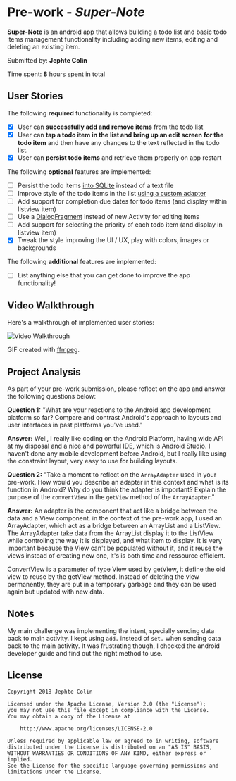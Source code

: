 # Pre-work - *Super-Note*

**Super-Note** is an android app that allows building a todo list and basic todo items management functionality including adding new items, editing and deleting an existing item.

Submitted by: **Jephte Colin**

Time spent: **8** hours spent in total

## User Stories

The following **required** functionality is completed:

* [x] User can **successfully add and remove items** from the todo list
* [x] User can **tap a todo item in the list and bring up an edit screen for the todo item** and then have any changes to the text reflected in the todo list.
* [x] User can **persist todo items** and retrieve them properly on app restart

The following **optional** features are implemented:

* [ ] Persist the todo items [into SQLite](http://guides.codepath.com/android/Persisting-Data-to-the-Device#sqlite) instead of a text file
* [ ] Improve style of the todo items in the list [using a custom adapter](http://guides.codepath.com/android/Using-an-ArrayAdapter-with-ListView)
* [ ] Add support for completion due dates for todo items (and display within listview item)
* [ ] Use a [DialogFragment](http://guides.codepath.com/android/Using-DialogFragment) instead of new Activity for editing items
* [ ] Add support for selecting the priority of each todo item (and display in listview item)
* [x] Tweak the style improving the UI / UX, play with colors, images or backgrounds

The following **additional** features are implemented:

* [ ] List anything else that you can get done to improve the app functionality!

## Video Walkthrough

Here's a walkthrough of implemented user stories:

<img src='https://imgur.com/r54nn5B.gif' title='Video Walkthrough' width='' alt='Video Walkthrough' />

GIF created with [ffmpeg](https://www.ffmpeg.org).

## Project Analysis

As part of your pre-work submission, please reflect on the app and answer the following questions below:

**Question 1:** "What are your reactions to the Android app development platform so far? Compare and contrast Android's approach to layouts and user interfaces in past platforms you've used."

**Answer:** Well, I really like coding on the Android Platform, having wide API at my disposal and a nice and powerful IDE, which is Android Studio. I haven't done any mobile development before Android, but I really like using the constraint layout, very easy to use for building layouts.

**Question 2:** "Take a moment to reflect on the `ArrayAdapter` used in your pre-work. How would you describe an adapter in this context and what is its function in Android? Why do you think the adapter is important? Explain the purpose of the `convertView` in the `getView` method of the `ArrayAdapter`."

**Answer:** An adapter is the component that act like a bridge between the data and a View component. in the context of the pre-work app, I used an ArrayAdapter, which act as a bridge between an ArrayList and a ListView. The ArrayAdapter take data from the ArrayList display it to the ListView while controling the way it is displayed, and what item to display. It is very important because the View can't be populated without it, and it reuse the views instead of creating new one, it's is both time and ressource efficient.

ConvertView is a parameter of type View used by getView, it define the old view to reuse by the getView method. Instead of deleting the view permanently, they are put in a temporary garbage and they can be used again but updated with new data.

## Notes

My main challenge was implementing the intent, specially sending data back to main activity. I kept using `add.` instead of `set.` when sending data back to the main activity. It was frustrating though, I checked the android developer guide and find out the right method to use.

## License

    Copyright 2018 Jephte Colin

    Licensed under the Apache License, Version 2.0 (the "License");
    you may not use this file except in compliance with the License.
    You may obtain a copy of the License at

        http://www.apache.org/licenses/LICENSE-2.0

    Unless required by applicable law or agreed to in writing, software
    distributed under the License is distributed on an "AS IS" BASIS,
    WITHOUT WARRANTIES OR CONDITIONS OF ANY KIND, either express or implied.
    See the License for the specific language governing permissions and
    limitations under the License.